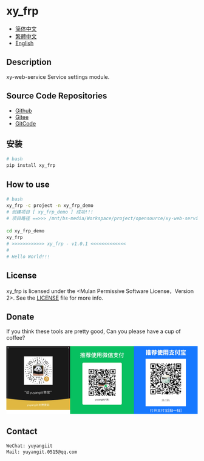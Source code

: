 <!--
 * @Author: 余洋 yuyangit.0515@qq.com
 * @Date: 2024-10-18 13:02:22
 * @LastEditors: 余洋 yuyangit.0515@qq.com
 * @LastEditTime: 2024-10-23 20:52:22
 * @FilePath: /xy_frp/readme/README.en.md
 * @Description: 这是默认设置,请设置`customMade`, 打开koroFileHeader查看配置 进行设置: https://github.com/OBKoro1/koro1FileHeader/wiki/%E9%85%8D%E7%BD%AE
-->
# xy_frp

- [简体中文](../README.md)
- [繁體中文](README.zh-hant.md)
- [English](README.en.md)

## Description

xy-web-service Service settings module.

## Source Code Repositories

- <a href="https://github.com/xy-cross-tools/xy_frp.git" target="_blank">Github</a>  
- <a href="https://gitee.com/xy-opensource/xy_frp.git" target="_blank">Gitee</a>  
- <a href="https://gitcode.com/xy-opensource/xy_frp.git" target="_blank">GitCode</a>  

## 安装

```bash
# bash
pip install xy_frp
```

## How to use

```bash
# bash
xy_frp -c project -n xy_frp_demo
# 创建项目 [ xy_frp_demo ] 成功!!!
# 项目路径 ==>>> /mnt/bs-media/Workspace/project/opensource/xy-web-service/xy_frp/test/xy_frp_demo

cd xy_frp_demo
xy_frp
# >>>>>>>>>>>> xy_frp - v1.0.1 <<<<<<<<<<<<<
#
# Hello World!!!
```

## License
xy_frp is licensed under the <Mulan Permissive Software License，Version 2>. See the [LICENSE](../LICENSE) file for more info.

## Donate

If you think these tools are pretty good, Can you please have a cup of coffee?  

![Pay-Total](./Pay-Total.png)  


## Contact

```
WeChat: yuyangiit
Mail: yuyangit.0515@qq.com
```
